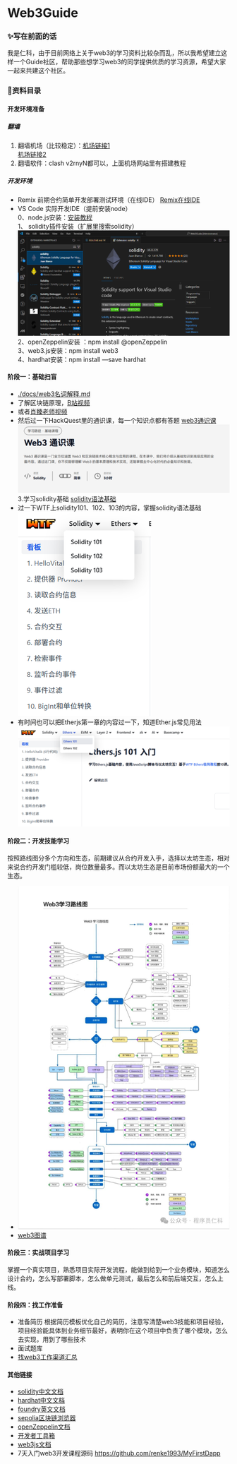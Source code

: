 # Web3Guide
### ✨写在前面的话
我是仁科，由于目前网络上关于web3的学习资料比较杂而乱，所以我希望建立这样一个Guide社区，帮助那些想学习web3的同学提供优质的学习资源，希望大家一起来共建这个社区。

### 📗资料目录
#### 开发环境准备
##### 翻墙
1. 翻墙机场（比较稳定）：[机场链接1](https://user.efcloud1.com)  
[机场链接2](https://inv.easyfastcloud.com/register?aff=tBY213le)
2. 翻墙软件：clash v2rnyN都可以，上面机场网站里有搭建教程
##### 开发环境
- Remix 前期合约简单开发部署测试环境（在线IDE）
[Remix在线IDE](https://remix.ethereum.org/)
- VS Code 实际开发IDE（提前安装node）  
0、node.js安装：[安装教程](https://blog.csdn.net/weixin_42474607/article/details/140769161)  
1、 solidity插件安装（扩展里搜索solidity）  
![image text](https://github.com/renke1993/Web3Guide/blob/main/statics/images/sol.PNG "solidity插件安装")
2、openZeppelin安装 ：npm install @openZeppelin  
3、web3.js安装：npm install web3  
4、hardhat安装：npm install —save hardhat

#### 阶段一：基础扫盲
- [./docs/web3名词解释.md](https://github.com/renke1993/Web3Guide/blob/main/docs/web3%E5%90%8D%E8%AF%8D%E8%A7%A3%E9%87%8A.md)
- 了解区块链原理，[B站视频](https://www.bilibili.com/video/BV1mL411a7jo/?spm_id_from=333.337.search-card.all.click&vd_source=8b9a349785010e7050544b5506fe70c9)
- 或者[肖臻老师视频](https://www.bilibili.com/video/BV1Vt411X7JF/?spm_id_from=333.337.search-card.all.click&vd_source=8b9a349785010e7050544b5506fe70c9)
- 然后过一下HackQuest里的通识课，每一个知识点都有答题
[web3通识课](https://www.hackquest.io/zh/learning-track/bfb79b36-d8cc-44a4-98f4-89ace4c880f1)
![image text](https://github.com/renke1993/Web3Guide/blob/main/statics/images/web3.PNG "web3通识课")
3.学习solidity基础
[solidity语法基础](https://www.wtf.academy/docs/solidity-101/)
- 过一下WTF上solidity101、102、103的内容，掌握solidity语法基础
![image text](https://github.com/renke1993/Web3Guide/blob/main/statics/images/wtf-sol.PNG "solidity基础语法")
- 有时间也可以把Etherjs第一章的内容过一下，知道Ether.js常见用法
![image text](https://github.com/renke1993/Web3Guide/blob/main/statics/images/wtf-eth.PNG "Ethers.js")

#### 阶段二：开发技能学习
按照路线图分多个方向和生态，前期建议从合约开发入手，选择以太坊生态，相对来说合约开发门槛较低，岗位数量最多。而以太坊生态是目前市场份额最大的一个生态。
- ![alt text](image.png)
- [web3图谱](https://github.com/renke1993/Web3Guide/blob/main/statics/images/web-1.jpeg)

#### 阶段三：实战项目学习
掌握一个真实项目，熟悉项目实际开发流程，能做到给到一个业务模块，知道怎么设计合约，怎么写部署脚本，怎么做单元测试，最后怎么和前后端交互，怎么上线。
#### 阶段四：找工作准备
- 准备简历
根据简历模板优化自己的简历，注意写清楚web3技能和项目经验，项目经验能具体到业务细节最好，表明你在这个项目中负责了哪个模块，怎么去实现，用到了哪些技术
- 面试题库
- [找web3工作渠道汇总](https://mp.weixin.qq.com/s?__biz=MzI3Njg5ODUwNg==&mid=2247484286&idx=1&sn=577cb6b5f8058fae04af5eaf6590f460&chksm=eb6f34dbdc18bdcd9e41d4bd325fbc7517b08dd1b863e0cd4c5486d7f63e3cfec67629211d14&token=2040061635&lang=zh_CN#rd)

#### 其他链接
- [solidity中文文档](https://learnblockchain.cn/docs/solidity/#)
- [hardhat中文文档](https://learnblockchain.cn/docs/hardhat/hardhat-network/)
- [foundry英文文档](https://book.getfoundry.sh/)
- [sepolia区块链浏览器](https://sepolia.etherscan.io/)
- [openZeppelin文档](https://docs.openzeppelin.com/)
- [开发者工具箱](https://chaintool.tech/)
- [web3js文档](https://web3js.readthedocs.io/en/v1.10.0/)
- 7天入门web3开发课程源码
https://github.com/renke1993/MyFirstDapp
